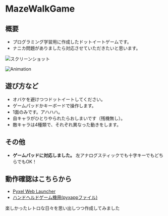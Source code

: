 # MazeWalkGame

## 概要
- プログラミング学習用に作成したドットイートゲームです。
- ナニカ問題がありましたら対応させていただきたいと思います。

![スクリーンショット](https://cdn-ak.f.st-hatena.com/images/fotolife/H/Hiesuke/20240419/20240419153401.png)

![Animation](https://cdn-ak.f.st-hatena.com/images/fotolife/H/Hiesuke/20240522/20240522232117.gif)

## 遊び方など
- オバケを避けつつドットイートしてください。
- ゲームパッドかキーボードで操作します。
- 1面のみです。アハハハ。
- 自キャラがひとりやられたらおしまいです（残機無し）。
- 敵キャラは4種類で、それぞれ異なった動きをします。

## その他
- **ゲームパッドに対応しました。** 左アナログスティックでも十字キーでもどちらでもOK！


## 動作確認はこちらから
- [Pyxel Web Launcher](https://kitao.github.io/pyxel/wasm/launcher/?run=Hiekichi.MazeWalkGame.MazeWalkGame180)
- [ハンドヘルドゲーム機用(pyxappファイル)](https://github.com/Hiekichi/MazeWalkGame/blob/main/MazeWalk.pyxapp)

楽しかったレトロな日々を思い出しつつ作成してみました
